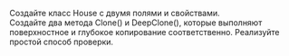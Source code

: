Создайте класс House c двумя полями и свойствами.  
Создайте два метода Clone() и DeepClone(), которые выполняют поверхностное и глубокое копирование соответственно. Реализуйте простой способ проверки. 
